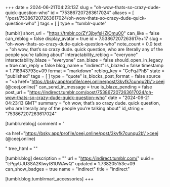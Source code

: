 +++
date = 2024-06-21T04:23:13Z
slug = "oh-wow-thats-so-crazy-dude-quick-question-who"
id = "753867207263617024"
aliases = [ "/post/753867207263617024/oh-wow-thats-so-crazy-dude-quick-question-who" ]
tags = [ ]
type = "tumblr-quote"

[tumblr]
short_url = "https://tmblr.co/ZY3jbyfsHZiOmu00"
can_like = false
can_reblog = false
display_avatar = true
id = 7.53867207263617e+17
slug = "oh-wow-thats-so-crazy-dude-quick-question-who"
note_count = 0.0
text = "oh wow, that’s so crazy dude. quick question, who are literally any of the people you’re talking about"
interactability_reblog = "everyone"
interactability_blaze = "everyone"
can_blaze = false
should_open_in_legacy = true
can_reply = false
blog_name = "indirect"
is_blazed = false
timestamp = 1.718943793e+09
format = "markdown"
reblog_key = "GcFqJPhB"
state = "published"
tags = [ ]
type = "quote"
is_blocks_post_format = false
source = "<a href=\"https://bsky.app/profile/ceej.online/post/3kvfk7cunqu2b\">ceej (@ceej.online)</a>"
can_send_in_message = true
is_blaze_pending = false
post_url = "https://indirect.tumblr.com/post/753867207263617024/oh-wow-thats-so-crazy-dude-quick-question-who"
date = "2024-06-21 04:23:13 GMT"
summary = "oh wow, that’s so crazy dude. quick question, who are literally any of the people you’re talking about"
id_string = "753867207263617024"

[tumblr.reblog]
comment = "<p><a href=\"https://bsky.app/profile/ceej.online/post/3kvfk7cunqu2b\">ceej (@ceej.online)</a></p>"
tree_html = ""

[tumblr.blog]
description = ""
url = "https://indirect.tumblr.com/"
uuid = "t:PgyUJU3SA2Klwyt81UWAwQ"
updated = 1.738205153e+09
can_show_badges = true
name = "indirect"
title = "indirect"

[tumblr.blog.tumblrmart_accessories]
+++
